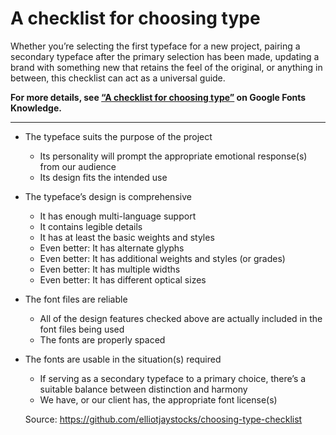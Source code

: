 # A checklist for choosing type

Whether you’re selecting the first typeface for a new project, pairing a secondary typeface after the primary selection has been made, updating a brand with something new that retains the feel of the original, or anything in between, this checklist can act as a universal guide.

**For more details, see [“A checklist for choosing type”](https://fonts.google.com/knowledge/choosing_type/a_checklist_for_choosing_type) on Google Fonts Knowledge.**

- - -

- The typeface suits the purpose of the project
  - Its personality will prompt the appropriate emotional response(s) from our audience
  - Its design fits the intended use
- The typeface’s design is comprehensive
  - It has enough multi-language support
  - It contains legible details
  - It has at least the basic weights and styles
  - Even better: It has alternate glyphs
  - Even better: It has additional weights and styles (or grades)
  - Even better: It has multiple widths
  - Even better: It has different optical sizes
- The font files are reliable
  - All of the design features checked above are actually included in the font files being used
  - The fonts are properly spaced
- The fonts are usable in the situation(s) required
  - If serving as a secondary typeface to a primary choice, there’s a suitable balance between distinction and harmony
  - We have, or our client has, the appropriate font license(s)


  Source: https://github.com/elliotjaystocks/choosing-type-checklist